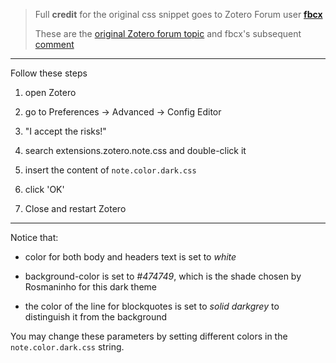 > Full **credit** for the original css snippet goes to Zotero Forum user **[fbcx](https://forums.zotero.org/profile/7296727/fbcx)**
> 
> These are the [original Zotero forum topic](https://forums.zotero.org/discussion/86855/make-note-editor-beautiful) and fbcx's subsequent [comment](https://forums.zotero.org/discussion/86855/make-note-editor-beautiful#Comment_372922)
---

Follow these steps

1. open Zotero

2. go to Preferences → Advanced → Config Editor

3. "I accept the risks!"

4. search extensions.zotero.note.css and double-click it

5. insert the content of `note.color.dark.css`

6. click 'OK'

7. Close and restart Zotero
---

Notice that:
- color for both body and headers text is set to _white_

- background-color is set to _#474749_, which is the shade chosen by Rosmaninho for this dark theme 

- the color of the line for blockquotes is set to _solid darkgrey_ to distinguish it from the background

You may change these parameters by setting different colors in the `note.color.dark.css` string.